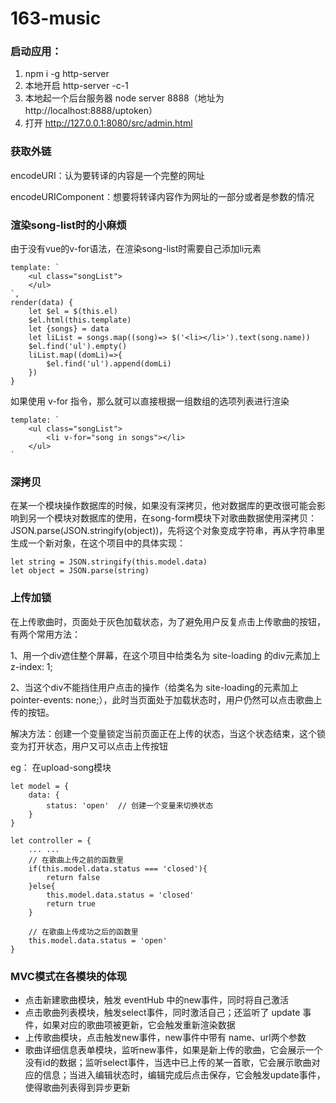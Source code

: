# 163-music
### 启动应用：
1. npm i -g http-server
2. 本地开启 http-server -c-1
3. 本地起一个后台服务器 node server 8888（地址为http://localhost:8888/uptoken）
4. 打开 http://127.0.0.1:8080/src/admin.html

### 获取外链
encodeURI：认为要转译的内容是一个完整的网址

encodeURIComponent：想要将转译内容作为网址的一部分或者是参数的情况

### 渲染song-list时的小麻烦
由于没有vue的v-for语法，在渲染song-list时需要自己添加li元素
```
template: `
    <ul class="songList">
    </ul>
`,
render(data) {
    let $el = $(this.el)
    $el.html(this.template)
    let {songs} = data
    let liList = songs.map((song)=> $('<li></li>').text(song.name))
    $el.find('ul').empty()
    liList.map((domLi)=>{
        $el.find('ul').append(domLi)
    })
}
```

如果使用 v-for 指令，那么就可以直接根据一组数组的选项列表进行渲染
```
template: `
    <ul class="songList">
        <li v-for="song in songs"></li>
    </ul>
`
```
### 深拷贝
在某一个模块操作数据库的时候，如果没有深拷贝，他对数据库的更改很可能会影响到另一个模块对数据库的使用，在song-form模块下对歌曲数据使用深拷贝：JSON.parse(JSON.stringify(object))，先将这个对象变成字符串，再从字符串里生成一个新对象，在这个项目中的具体实现：
```
let string = JSON.stringify(this.model.data)
let object = JSON.parse(string)
```
### 上传加锁
在上传歌曲时，页面处于灰色加载状态，为了避免用户反复点击上传歌曲的按钮，有两个常用方法：

1、用一个div遮住整个屏幕，在这个项目中给类名为 site-loading 的div元素加上 z-index: 1;

2、当这个div不能挡住用户点击的操作（给类名为 site-loading的元素加上 pointer-events: none;），此时当页面处于加载状态时，用户仍然可以点击歌曲上传的按钮。

解决方法：创建一个变量锁定当前页面正在上传的状态，当这个状态结束，这个锁变为打开状态，用户又可以点击上传按钮

eg：
在upload-song模块
```
let model = {
    data: {
        status: 'open'  // 创建一个变量来切换状态
    }
}

let controller = {
    ... ...
    // 在歌曲上传之前的函数里
    if(this.model.data.status === 'closed'){
        return false
    }else{
        this.model.data.status = 'closed'
        return true
    }

    // 在歌曲上传成功之后的函数里
    this.model.data.status = 'open'
}
```
### MVC模式在各模块的体现
- 点击新建歌曲模块，触发 eventHub 中的new事件，同时将自己激活
- 点击歌曲列表模块，触发select事件，同时激活自己；还监听了 update 事件，如果对应的歌曲项被更新，它会触发重新渲染数据
- 上传歌曲模块，点击触发new事件，new事件中带有 name、url两个参数
- 歌曲详细信息表单模块，监听new事件，如果是新上传的歌曲，它会展示一个没有id的数据；监听select事件，当选中已上传的某一首歌，它会展示歌曲对应的信息；当进入编辑状态时，编辑完成后点击保存，它会触发update事件，使得歌曲列表得到异步更新